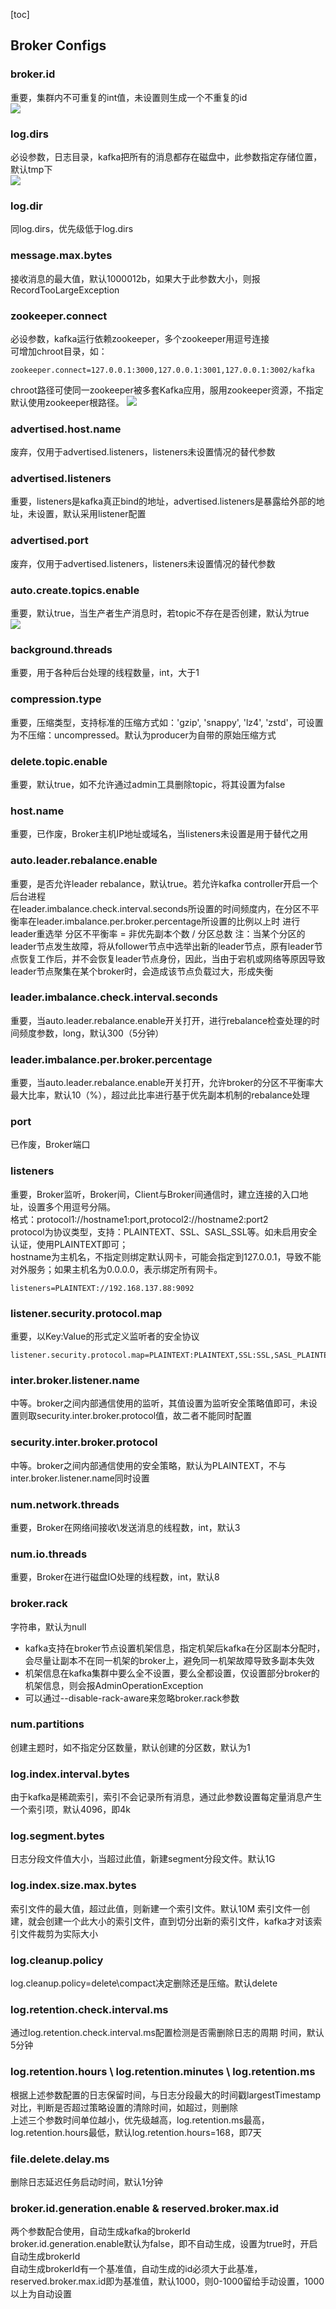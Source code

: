 [toc]
## Broker Configs
### broker.id
重要，集群内不可重复的int值，未设置则生成一个不重复的id   
![](../../../../../../../pictures/kafka/03Configuration/brokerid.png)

### log.dirs
必设参数，日志目录，kafka把所有的消息都存在磁盘中，此参数指定存储位置，默认tmp下   
![](../../../../../../../pictures/kafka/03Configuration/log.dirs.png)

### log.dir
同log.dirs，优先级低于log.dirs

### message.max.bytes
接收消息的最大值，默认1000012b，如果大于此参数大小，则报RecordTooLargeException

### zookeeper.connect
必设参数，kafka运行依赖zookeeper，多个zookeeper用逗号连接  
可增加chroot目录，如：
```
zookeeper.connect=127.0.0.1:3000,127.0.0.1:3001,127.0.0.1:3002/kafka
```
chroot路径可使同一zookeeper被多套Kafka应用，服用zookeeper资源，不指定默认使用zookeeper根路径。
![](../../../../../../../pictures/kafka/03Configuration/zookeeper.png)

### advertised.host.name
废弃，仅用于advertised.listeners，listeners未设置情况的替代参数

### advertised.listeners
重要，listeners是kafka真正bind的地址，advertised.listeners是暴露给外部的地址，未设置，默认采用listener配置

### advertised.port
废弃，仅用于advertised.listeners，listeners未设置情况的替代参数

### auto.create.topics.enable
重要，默认true，当生产者生产消息时，若topic不存在是否创建，默认为true   
![](../../../../../../../pictures/kafka/03Configuration/auto.create.topics.enable.png)

### background.threads
重要，用于各种后台处理的线程数量，int，大于1

### compression.type
重要，压缩类型，支持标准的压缩方式如：'gzip', 'snappy', 'lz4', 'zstd'，可设置为不压缩：uncompressed。默认为producer为自带的原始压缩方式

### delete.topic.enable
重要，默认true，如不允许通过admin工具删除topic，将其设置为false

### host.name
重要，已作废，Broker主机IP地址或域名，当listeners未设置是用于替代之用

### auto.leader.rebalance.enable
重要，是否允许leader rebalance，默认true。若允许kafka controller开启一个后台进程   
在leader.imbalance.check.interval.seconds所设置的时间频度内，在分区不平衡率在leader.imbalance.per.broker.percentage所设置的比例以上时
进行leader重选举
分区不平衡率 = 非优先副本个数 / 分区总数
注：当某个分区的leader节点发生故障，将从follower节点中选举出新的leader节点，原有leader节点恢复工作后，并不会恢复leader节点身份，因此，当由于宕机或网络等原因导致leader节点聚集在某个broker时，会造成该节点负载过大，形成失衡

### leader.imbalance.check.interval.seconds
重要，当auto.leader.rebalance.enable开关打开，进行rebalance检查处理的时间频度参数，long，默认300（5分钟）

### leader.imbalance.per.broker.percentage
重要，当auto.leader.rebalance.enable开关打开，允许broker的分区不平衡率大最大比率，默认10（%），超过此比率进行基于优先副本机制的rebalance处理

### port
已作废，Broker端口

### listeners
重要，Broker监听，Broker间，Client与Broker间通信时，建立连接的入口地址，设置多个用逗号分隔。   
格式：protocol1://hostname1:port,protocol2://hostname2:port2   
protocol为协议类型，支持：PLAINTEXT、SSL、SASL_SSL等。如未启用安全认证，使用PLAINTEXT即可；   
hostname为主机名，不指定则绑定默认网卡，可能会指定到127.0.0.1，导致不能对外服务；如果主机名为0.0.0.0，表示绑定所有网卡。   
```
listeners=PLAINTEXT://192.168.137.88:9092
```

### listener.security.protocol.map
重要，以Key:Value的形式定义监听者的安全协议   
```
listener.security.protocol.map=PLAINTEXT:PLAINTEXT,SSL:SSL,SASL_PLAINTEXT:SASL_PLAINTEXT,SASL_SSL:SASL_SSL 
```

### inter.broker.listener.name
中等。broker之间内部通信使用的监听，其值设置为监听安全策略值即可，未设置则取security.inter.broker.protocol值，故二者不能同时配置

### security.inter.broker.protocol
中等。broker之间内部通信使用的安全策略，默认为PLAINTEXT，不与inter.broker.listener.name同时设置

### num.network.threads
重要，Broker在网络间接收\发送消息的线程数，int，默认3

### num.io.threads
重要，Broker在进行磁盘IO处理的线程数，int，默认8

### broker.rack
字符串，默认为null
- kafka支持在broker节点设置机架信息，指定机架后kafka在分区副本分配时，会尽量让副本不在同一机架的broker上，避免同一机架故障导致多副本失效
- 机架信息在kafka集群中要么全不设置，要么全都设置，仅设置部分broker的机架信息，则会报AdminOperationException
- 可以通过--disable-rack-aware来忽略broker.rack参数

### num.partitions
创建主题时，如不指定分区数量，默认创建的分区数，默认为1


### log.index.interval.bytes
由于kafka是稀疏索引，索引不会记录所有消息，通过此参数设置每定量消息产生一个索引项，默认4096，即4k

### log.segment.bytes
日志分段文件值大小，当超过此值，新建segment分段文件。默认1G

### log.index.size.max.bytes
索引文件的最大值，超过此值，则新建一个索引文件。默认10M
索引文件一创建，就会创建一个此大小的索引文件，直到切分出新的索引文件，kafka才对该索引文件裁剪为实际大小

### log.cleanup.policy
log.cleanup.policy=delete\compact决定删除还是压缩。默认delete

### log.retention.check.interval.ms
通过log.retention.check.interval.ms配置检测是否需删除日志的周期 时间，默认5分钟

### log.retention.hours \ log.retention.minutes \ log.retention.ms
根据上述参数配置的日志保留时间，与日志分段最大的时间戳largestTimestamp对比，判断是否超过策略设置的清除时间，如超过，则删除   
上述三个参数时间单位越小，优先级越高，log.retention.ms最高，log.retention.hours最低，默认log.retention.hours=168，即7天

### file.delete.delay.ms
删除日志延迟任务启动时间，默认1分钟

### broker.id.generation.enable & reserved.broker.max.id
两个参数配合使用，自动生成kafka的brokerId   
broker.id.generation.enable默认为false，即不自动生成，设置为true时，开启自动生成brokerId   
自动生成brokerId有一个基准值，自动生成的id必须大于此基准，reserved.broker.max.id即为基准值，默认1000，则0-1000留给手动设置，1000以上为自动设置   

